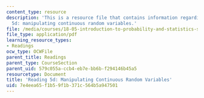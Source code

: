 ```yaml
---
content_type: resource
description: 'This is a resource file that contains information regarding reading
  5d: manipulating continuous random variables.'
file: /media/courses/18-05-introduction-to-probability-and-statistics-spring-2014/7e4eea65f1b59f1b371c564b5a947501_MIT18_05S14_Reading5d.pdf
file_type: application/pdf
learning_resource_types:
- Readings
ocw_type: OCWFile
parent_title: Readings
parent_type: CourseSection
parent_uid: 579c055a-ccb4-eb7e-bb6b-f294146b45a5
resourcetype: Document
title: 'Reading 5d: Manipulating Continuous Random Variables'
uid: 7e4eea65-f1b5-9f1b-371c-564b5a947501
---
```

